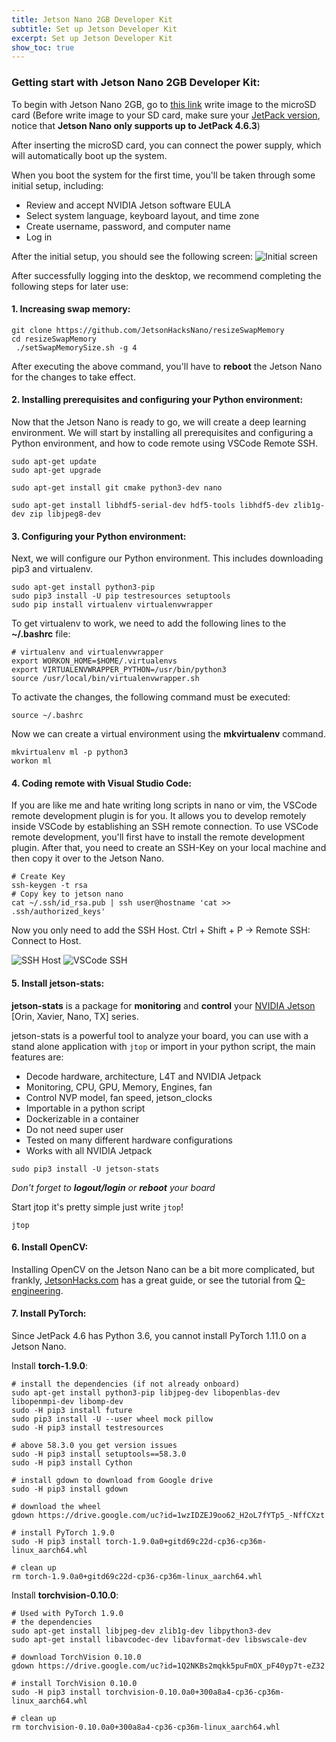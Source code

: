 ```yaml
---
title: Jetson Nano 2GB Developer Kit
subtitle: Set up Jetson Developer Kit
excerpt: Set up Jetson Developer Kit
show_toc: true
---
```


### Getting start with Jetson Nano 2GB Developer Kit:

To begin with Jetson Nano 2GB, go to [this link](https://developer.nvidia.com/embedded/learn/get-started-jetson-nano-2gb-devkit#write) write image to the microSD card (Before write image to your SD card, make sure your [JetPack version](https://developer.nvidia.com/embedded/jetpack-archive), notice that **Jetson Nano only supports up to JetPack 4.6.3**)

After inserting the microSD card, you can connect the power supply, which will automatically boot up the system.

When you boot the system for the first time, you'll be taken through some initial setup, including:

- Review and accept NVIDIA Jetson software EULA
- Select system language, keyboard layout, and time zone
- Create username, password, and computer name
- Log in

After the initial setup, you should see the following screen:
![Initial screen](https://gilberttanner.com/content/images/2020/08/initial_screen.png)

After successfully logging into the desktop, we recommend completing the following steps for later use:

#### 1. Increasing swap memory:

```
git clone https://github.com/JetsonHacksNano/resizeSwapMemory
cd resizeSwapMemory
 ./setSwapMemorySize.sh -g 4
```

After executing the above command, you'll have to **reboot** the Jetson Nano for the changes to take effect.

#### 2. Installing prerequisites and configuring your Python environment:

Now that the Jetson Nano is ready to go, we will create a deep learning environment. We will start by installing all prerequisites and configuring a Python environment, and how to code remote using VSCode Remote SSH.

```
sudo apt-get update
sudo apt-get upgrade

sudo apt-get install git cmake python3-dev nano

sudo apt-get install libhdf5-serial-dev hdf5-tools libhdf5-dev zlib1g-dev zip libjpeg8-dev
```

#### 3. Configuring your Python environment:

Next, we will configure our Python environment. This includes downloading pip3 and virtualenv.

```
sudo apt-get install python3-pip
sudo pip3 install -U pip testresources setuptools
sudo pip install virtualenv virtualenvwrapper
```

To get virtualenv to work, we need to add the following lines to the **~/.bashrc** file:

```
# virtualenv and virtualenvwrapper
export WORKON_HOME=$HOME/.virtualenvs
export VIRTUALENVWRAPPER_PYTHON=/usr/bin/python3
source /usr/local/bin/virtualenvwrapper.sh
```

To activate the changes, the following command must be executed:

```
source ~/.bashrc
```

Now we can create a virtual environment using the **mkvirtualenv** command.

```
mkvirtualenv ml -p python3
workon ml
```

#### 4. Coding remote with Visual Studio Code:

If you are like me and hate writing long scripts in nano or vim, the VSCode remote development plugin is for you. It allows you to develop remotely inside VSCode by establishing an SSH remote connection.
To use VSCode remote development, you'll first have to install the remote development plugin. After that, you need to create an SSH-Key on your local machine and then copy it over to the Jetson Nano.

```
# Create Key
ssh-keygen -t rsa
# Copy key to jetson nano
cat ~/.ssh/id_rsa.pub | ssh user@hostname 'cat >> .ssh/authorized_keys'
```

Now you only need to add the SSH Host. Ctrl + Shift + P -> Remote SSH: Connect to Host.

![SSH Host](https://gilberttanner.com/content/images/2020/03/grafik-5.png)
![VSCode SSH](https://gilberttanner.com/content/images/2020/08/vscode_remote_control.PNG)

#### 5. Install jetson-stats:

**jetson-stats** is a package for **monitoring** and **control** your [NVIDIA Jetson](https://developer.nvidia.com/buy-jetson) [Orin, Xavier, Nano, TX] series.

jetson-stats is a powerful tool to analyze your board, you can use with a stand alone application with `jtop` or import in your python script, the main features are:

- Decode hardware, architecture, L4T and NVIDIA Jetpack
- Monitoring, CPU, GPU, Memory, Engines, fan
- Control NVP model, fan speed, jetson_clocks
- Importable in a python script
- Dockerizable in a container
- Do not need super user
- Tested on many different hardware configurations
- Works with all NVIDIA Jetpack

```
sudo pip3 install -U jetson-stats
```

_Don't forget to **logout/login** or **reboot** your board_

Start jtop it's pretty simple just write `jtop`!

```
jtop
```

#### 6. Install OpenCV:
Installing OpenCV on the Jetson Nano can be a bit more complicated, but frankly, [JetsonHacks.com](https://jetsonhacks.com/) has a great guide, or see the tutorial from [Q-engineering](https://qengineering.eu/install-opencv-4.5-on-jetson-nano.html).

#### 7. Install PyTorch:

Since JetPack 4.6 has Python 3.6, you cannot install PyTorch 1.11.0 on a Jetson Nano.

Install **torch-1.9.0**:
```
# install the dependencies (if not already onboard)
sudo apt-get install python3-pip libjpeg-dev libopenblas-dev libopenmpi-dev libomp-dev
sudo -H pip3 install future
sudo pip3 install -U --user wheel mock pillow
sudo -H pip3 install testresources

# above 58.3.0 you get version issues
sudo -H pip3 install setuptools==58.3.0
sudo -H pip3 install Cython

# install gdown to download from Google drive
sudo -H pip3 install gdown

# download the wheel
gdown https://drive.google.com/uc?id=1wzIDZEJ9oo62_H2oL7fYTp5_-NffCXzt

# install PyTorch 1.9.0
sudo -H pip3 install torch-1.9.0a0+gitd69c22d-cp36-cp36m-linux_aarch64.whl

# clean up
rm torch-1.9.0a0+gitd69c22d-cp36-cp36m-linux_aarch64.whl
```

Install **torchvision-0.10.0**:
```
# Used with PyTorch 1.9.0
# the dependencies
sudo apt-get install libjpeg-dev zlib1g-dev libpython3-dev
sudo apt-get install libavcodec-dev libavformat-dev libswscale-dev

# download TorchVision 0.10.0
gdown https://drive.google.com/uc?id=1Q2NKBs2mqkk5puFmOX_pF40yp7t-eZ32

# install TorchVision 0.10.0
sudo -H pip3 install torchvision-0.10.0a0+300a8a4-cp36-cp36m-linux_aarch64.whl

# clean up
rm torchvision-0.10.0a0+300a8a4-cp36-cp36m-linux_aarch64.whl
```